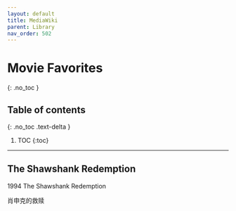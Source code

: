 ```yaml
---
layout: default
title: MediaWiki
parent: Library
nav_order: 502
---
```


# Movie Favorites
{: .no_toc }

## Table of contents
{: .no_toc .text-delta }

1. TOC
{:toc}

---

## The Shawshank Redemption 

1994 The Shawshank Redemption

肖申克的救赎